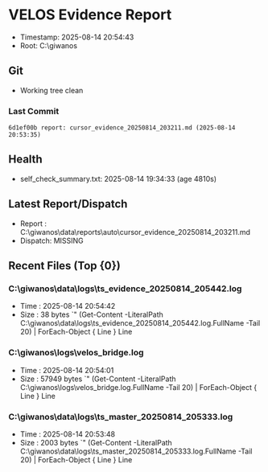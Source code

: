 # VELOS Evidence Report
- Timestamp: 2025-08-14 20:54:43
- Root: C:\giwanos

## Git
- Working tree clean
### Last Commit
```
6d1ef00b report: cursor_evidence_20250814_203211.md (2025-08-14 20:53:35)
```

## Health
- self_check_summary.txt: 2025-08-14 19:34:33  (age 4810s)

## Latest Report/Dispatch
- Report  : C:\giwanos\data\reports\auto\cursor_evidence_20250814_203211.md
- Dispatch: MISSING

## Recent Files (Top {0})
### C:\giwanos\data\logs\ts_evidence_20250814_205442.log
- Time : 2025-08-14 20:54:42
- Size : 38 bytes
`"
    (Get-Content -LiteralPath C:\giwanos\data\logs\ts_evidence_20250814_205442.log.FullName -Tail 20) | ForEach-Object { Line  }
    Line 

### C:\giwanos\logs\velos_bridge.log
- Time : 2025-08-14 20:54:01
- Size : 57949 bytes
`"
    (Get-Content -LiteralPath C:\giwanos\logs\velos_bridge.log.FullName -Tail 20) | ForEach-Object { Line  }
    Line 

### C:\giwanos\data\logs\ts_master_20250814_205333.log
- Time : 2025-08-14 20:53:48
- Size : 2003 bytes
`"
    (Get-Content -LiteralPath C:\giwanos\data\logs\ts_master_20250814_205333.log.FullName -Tail 20) | ForEach-Object { Line  }
    Line 
